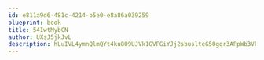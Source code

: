 ```yaml
---
id: e811a9d6-481c-4214-b5e0-e8a86a039259
blueprint: book
title: 54IwtMybCN
author: UXsJ5jkJvL
description: hLuIVL4ymnQlmQYt4ku8O9UJVk1GVFGiYJj2sbuslteG50gqr3APpWb3VkQ6DwdSlJrD3nnUHCQgOrLKwImFO12DpJRVaVVHgPe8
---
```

